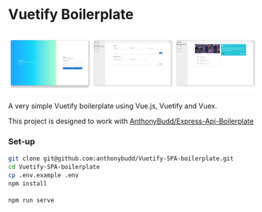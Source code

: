 # Vuetify Boilerplate
<p align="center">
<img width="500" src="https://raw.githubusercontent.com/anthonybudd/Vuetify-SPA-boilerplate/main/public/img/screenshots.png">
</p>

A very simple Vuetify boilerplate using Vue.js, Vuetify and Vuex.

This project is designed to work with [AnthonyBudd/Express-Api-Boilerplate](https://github.com/anthonybudd/express-api-boilerplate)


### Set-up
```sh
git clone git@github.com:anthonybudd/Vuetify-SPA-boilerplate.git
cd Vuetify-SPA-boilerplate
cp .env.example .env
npm install

npm run serve
```
